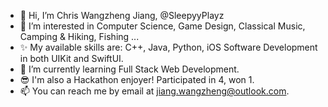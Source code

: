 - 👋 Hi, I’m Chris Wangzheng Jiang, @SleepyyPlayz
- 👀 I’m interested in Computer Science, Game Design, Classical Music, Camping & Hiking, Fishing ... 
- ✨ My available skills are: C++, Java, Python, iOS Software Development in both UIKit and SwiftUI.
- 🌱 I’m currently learning Full Stack Web Development.
- 😎 I'm also a Hackathon enjoyer! Participated in 4, won 1. 
- 📫 You can reach me by email at jiang.wangzheng@outlook.com.

<!---
SleepyyPlayz/SleepyyPlayz is a ✨ special ✨ repository because its `README.md` (this file) appears on your GitHub profile.
You can click the Preview link to take a look at your changes.
--->
